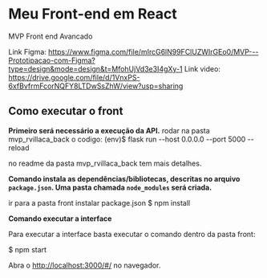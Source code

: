 # Meu Front-end em React

MVP Front end Avancado

Link Figma: https://www.figma.com/file/mIrcG6lN99FClUZWIrGEo0/MVP---Prototipacao-com-Figma?type=design&mode=design&t=MfohUjVd3e3I4gXy-1
Link video: https://drive.google.com/file/d/1VnxPS-6xfBvfrmFcorNQFY8LTDwSsZhW/view?usp=sharing

## Como executar o front

**Primeiro será necessário a execução da API.** 
rodar na pasta mvp_rvillaca_back o codigo: (env)$ flask run --host 0.0.0.0 --port 5000 --reload

no readme da pasta mvp_rvillaca_back tem mais detalhes.


**Comando instala as dependências/bibliotecas, descritas no arquivo `package.json`. Uma pasta chamada `node_modules` será criada.** 

ir para a pasta front
instalar package.json 
$ npm install


**Comando executar a interface** 

Para executar a interface basta executar o comando dentro da pasta front: 

$ npm start


Abra o [http://localhost:3000/#/](http://localhost:3000/#/) no navegador.
